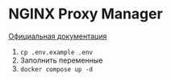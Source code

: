 # NGINX Proxy Manager

[Официальная документация](https://nginxproxymanager.com/guide/)

1. ``cp .env.example .env``
2. Заполнить переменные
3. ``docker compose up -d``